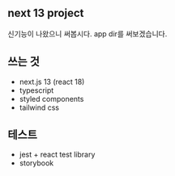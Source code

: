 ## next 13 project
신기능이 나왔으니 써봅시다. app dir를 써보겠습니다.

## 쓰는 것
- next.js 13 (react 18)
- typescript
- styled components
- tailwind css

## 테스트
- jest + react test library
- storybook